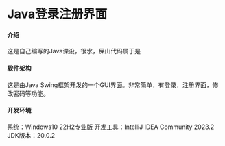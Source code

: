 # Java登录注册界面

#### 介绍
这是自己编写的Java课设，很水，屎山代码属于是

#### 软件架构
这是由Java Swing框架开发的一个GUI界面。非常简单，有登录，注册界面，修改密码等功能。

#### 开发环境
系统：Windows10 22H2专业版
开发工具：IntelliJ IDEA Community 2023.2
JDK版本：20.0.2




